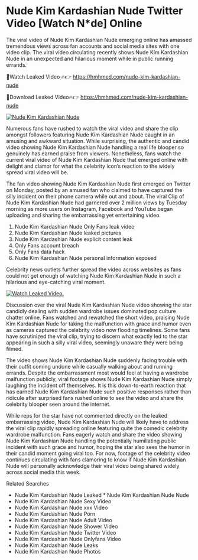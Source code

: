 ﻿# Nude Kim Kardashian Nude Twitter Video [Watch N*de] Online

The viral video of ﻿Nude Kim Kardashian Nude emerging online has amassed tremendous views across fan accounts and social media sites with one video clip. The viral video circulating recently shows ﻿Nude Kim Kardashian Nude in an unexpected and hilarious moment while in public running errands. 

🔴Watch Leaked Video 🔥👉  https://hmhmed.com/nude-kim-kardashian-nude 

🔴Download Leaked Video🔥👉  https://hmhmed.com/nude-kim-kardashian-nude 

[![Nude Kim Kardashian Nude](https://i.imgur.com/dJHk4Zq.gif)](https://hmhmed.com/nude-kim-kardashian-nude)

Numerous fans have rushed to watch the viral video and share the clip amongst followers featuring ﻿Nude Kim Kardashian Nude caught in an amusing and awkward situation. While surprising, the authentic and candid video showing ﻿Nude Kim Kardashian Nude handling a real life blooper so genuinely has earned praise from viewers. Nonetheless, fans watch the current viral video of ﻿Nude Kim Kardashian Nude that emerged online with delight and clamor for what the celebrity icon’s reaction to the widely spread viral video will be.

The fan video showing ﻿Nude Kim Kardashian Nude first emerged on Twitter on Monday, posted by an amused fan who claimed to have captured the silly incident on their phone camera while out and about. The viral Clip of ﻿Nude Kim Kardashian Nude had garnered over 2 million views by Tuesday morning as more users on Instagram, Facebook and YouTube began uploading and sharing the embarrassing yet entertaining video. 

1. ﻿Nude Kim Kardashian Nude Only Fans leak video
2. ﻿Nude Kim Kardashian Nude leaked pictures
3. ﻿Nude Kim Kardashian Nude explicit content leak
4. Only Fans account breach
5. Only Fans data hack
6. ﻿Nude Kim Kardashian Nude personal information exposed

Celebrity news outlets further spread the video across websites as fans could not get enough of watching ﻿Nude Kim Kardashian Nude in such a hilarious and eye-catching viral moment. 

[![Watch Leaked Video.](https://miro.medium.com/v2/resize:fit:828/format:webp/1*cilzJN44JGOrTw9NJCrNHA.gif "Watch Leaked Video")](https://hmhmed.com/nude-kim-kardashian-nude)

Discussion over the viral ﻿Nude Kim Kardashian Nude video showing the star candidly dealing with sudden wardrobe issues dominated pop culture chatter online. Fans watched and rewatched the short video, praising ﻿Nude Kim Kardashian Nude for taking the malfunction with grace and humor even as cameras captured the celebrity video now flooding timelines. Some fans have scrutinized the viral clip, trying to discern what exactly led to the star appearing in such a silly viral video, seemingly unaware they were being filmed.

The video shows ﻿Nude Kim Kardashian Nude suddenly facing trouble with their outfit coming undone while casually walking about and running errands. Despite the embarrassment most would feel at having a wardrobe malfunction publicly, viral footage shows ﻿Nude Kim Kardashian Nude simply laughing the incident off themselves. It is this down-to-earth reaction that has earned ﻿Nude Kim Kardashian Nude such positive responses rather than ridicule after surprised fans rushed online to see the video and share the celebrity blooper seen around the internet.  

While reps for the star have not commented directly on the leaked embarrassing video, ﻿Nude Kim Kardashian Nude will likely have to address the viral clip rapidly spreading online featuring quite the comedic celebrity wardrobe malfunction. Fans eagerly watch and share the video showing ﻿Nude Kim Kardashian Nude handling the potentially humiliating public incident with such grace and humor, hoping the star also sees the humor in their candid moment going viral too. For now, footage of the celebrity video continues circulating with fans clamoring to know if ﻿Nude Kim Kardashian Nude will personally acknowledge their viral video being shared widely across social media this week.

Related Searches
* ﻿Nude Kim Kardashian Nude Leaked
﻿* Nude Kim Kardashian Nude Nude
* ﻿Nude Kim Kardashian Nude Sexy Video
* ﻿Nude Kim Kardashian Nude xxx Video
* ﻿Nude Kim Kardashian Nude Porn
* ﻿Nude Kim Kardashian Nude Adult Video
* ﻿Nude Kim Kardashian Nude Shower Video
* ﻿Nude Kim Kardashian Nude Twitter Video
* ﻿Nude Kim Kardashian Nude Onlyfans Video
* ﻿Nude Kim Kardashian Nude Leaks
* ﻿Nude Kim Kardashian Nude Photos